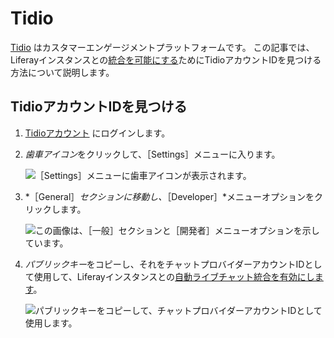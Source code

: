 # Tidio

[Tidio](https://www.tidio.com/) はカスタマーエンゲージメントプラットフォームです。 この記事では、Liferayインスタンスとの[統合を可能にする](../enabling-automated-live-chat-systems.md)ためにTidioアカウントIDを見つける方法について説明します。

## TidioアカウントIDを見つける

1. [Tidioアカウント](https://www.tidio.com/panel/login) にログインします。

1. *歯車アイコン*をクリックして、［Settings］メニューに入ります。

    ![［Settings］メニューに歯車アイコンが表示されます。](./tidio/images/01.png)

1. *［General］*セクションに移動し、*［Developer］*メニューオプションをクリックします。

    ![この画像は、［一般］セクションと［開発者］メニューオプションを示しています。](./tidio/images/02.png)

1. *パブリックキー*をコピーし、それをチャットプロバイダーアカウントIDとして使用して、Liferayインスタンスとの[自動ライブチャット統合を有効にします](../enabling-automated-live-chat-systems.md)。

    ![パブリックキーをコピーして、チャットプロバイダーアカウントIDとして使用します。](./tidio/images/03.png)